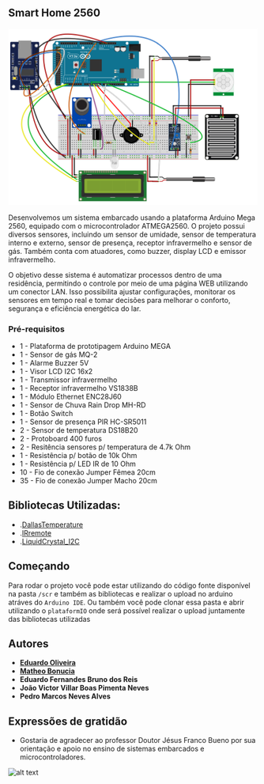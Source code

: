 ## Smart Home 2560

![alt text](esquematico_projeto.png)

Desenvolvemos um sistema embarcado usando a plataforma Arduino Mega 2560, equipado com o microcontrolador ATMEGA2560. O projeto possui diversos sensores, incluindo um sensor de umidade, sensor de temperatura interno e externo, sensor de presença, receptor infravermelho e sensor de gás. Também conta com atuadores, como buzzer, display LCD e emissor infravermelho.

O objetivo desse sistema é automatizar processos dentro de uma residência, permitindo o controle por meio de uma página WEB utilizando um conector LAN. Isso possibilita ajustar configurações, monitorar os sensores em tempo real e tomar decisões para melhorar o conforto, segurança e eficiência energética do lar.

### Pré-requisitos

* 1 - Plataforma de prototipagem Arduino MEGA
* 1 - Sensor de gás MQ-2
* 1 - Alarme Buzzer 5V
* 1 - Visor LCD I2C 16x2
* 1 - Transmissor infravermelho
* 1 - Receptor infravermelho VS1838B
* 1 - Módulo Ethernet ENC28J60
* 1 - Sensor de Chuva Rain Drop MH-RD
* 1 - Botão Switch
* 1 - Sensor de presença PIR HC-SR5011
* 2 - Sensor de temperatura DS18B20
* 2 - Protoboard 400 furos
* 2 - Resitência sensores p/ temperatura de 4.7k Ohm
* 1 - Resistência p/ botão de 10k Ohm
* 1 - Resistência p/ LED IR de 10 Ohm
* 10 - Fio de conexão Jumper Fêmea 20cm
* 35 - Fio de conexão Jumper Macho 20cm


## Bibliotecas Utilizadas:

* .[DallasTemperature](https://www.milesburton.com/Dallas_Temperature_Control_Library)
* .[IRremote](https://github.com/Arduino-IRremote/Arduino-IRremote?utm_source=platformio&utm_medium=piohome)
* .[LiquidCrystal_I2C](https://github.com/johnrickman/LiquidCrystal_I2C?utm_source=platformio&utm_medium=piohome)

## Começando
Para rodar o projeto você pode estar utilizando do código fonte disponível na pasta `/scr` e também as bibliotecas
e realizar o upload no arduino atráves do `Arduino IDE`. Ou também você pode clonar essa pasta e abrir utilizando o `plataformIO` onde será possível realizar o upload juntamente das bibliotecas utilizadas

## Autores
* **[Eduardo Oliveira](https://github.com/duardoliveiras)**
* **[Matheo Bonucia](https://github.com/tanakagl)**
* **Eduardo Fernandes Bruno dos Reis**
* **João Victor Villar Boas Pimenta Neves**
* **Pedro Marcos Neves Alves**


## Expressões de gratidão

* Gostaria de agradecer ao professor Doutor Jésus Franco Bueno por sua orientação e apoio no ensino de sistemas embarcados e microcontroladores.

![alt text](esquematico_real.jpg)
